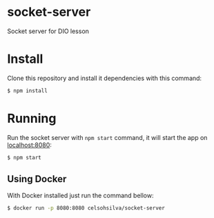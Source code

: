 # socket-server
Socket server for DIO lesson

# Install
Clone this repository and install it dependencies with this command:
```sh
$ npm install
```

# Running
Run the socket server with `npm start` command, it will start the app on [localhost:8080](http://localhost:8080):
```sh
$ npm start
```


## Using Docker
With Docker installed just run the command bellow:
```sh
$ docker run -p 8080:8080 celsohsilva/socket-server
